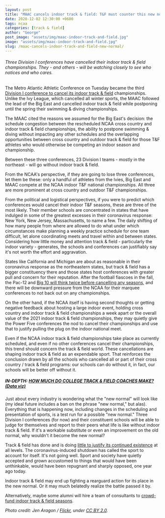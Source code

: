 ```yaml
---
layout: post
title: "MAAC cancels indoor track & field: T&F must counter this new normal"
date: 2020-12-02 12:30:00 +0600
tags: ncaa
categories: [track & field]
author: "George"
post_image: "assets/img/maac-indoor-track-and-field.jpg"
image: "assets/img/maac-indoor-track-and-field.jpg"
slug: /maac-cancels-indoor-track-and-field-new-normal/
---
```

<h6>Three Division I conferences have cancelled their indoor track & field championships. They - and others - will be watching closely to see who notices and who cares.</h6>

The Metro Atlantic Athletic Conference on Tuesday became the third [Division I conference to cancel its indoor track & field](https://maacsports.com/news/2020/12/1/general-maac-statement-on-winter-sports-competition.aspx) championships. Unlike the Ivy League, which cancelled all winter sports, the MAAC followed the lead of the Big East and cancelled indoor track & field while postponing until the spring their swimming & diving championships. 

The MAAC cited the reasons we assumed for the Big East's decision: the schedule congestion between the rescheduled NCAA cross country and indoor track & field championships, the ability to postpone swimming & diving without impacting any other schedules and the overlapping opportunities between cross country and outdoor track & field for those T&F athletes who would otherwise be competing an indoor season and championship.

Between these three conferences, 23 Division I teams - mostly in the northeast - will go without indoor track & field. 

From the NCAA's perspective, if they are going to lose three conferences, let them be these: only a handful of athletes from the Ivies, Big East and MAAC compete at the NCAA indoor T&F national championships. All three are more prominent at cross country and outdoor T&F championships. 

From the political and logistical perspectives, if you were to predict which conferences would cancel their indoor T&F seasons, these are three of the most likely. Their member schools are concentrated in states that have indulged in some of the greatest excesses in their coronavirus response: New York, New Jersey, Massachusetts, to name a few. The daily shifting of how many people from where are allowed to do what under which circumstances make planning a weekly practice schedule for one team difficult, let alone coordinating meets and travel within and between states. Considering how little money and attention track & field - particularly the indoor variety - generates, the schools and conferences can justifiably say it's not worth the effort and aggravation. 

States like California and Michigan are about as reasonable in their coronavirus response as the northeastern states, but track & field has a bigger constituency there and those states host conferences with greater pull and concern for their reputation. After the football fiascoes in the fall, the Pac-12 and [Big 10 will think twice before cancelling any seasons](https://www.outkick.com/nebraska-football-players-sue-big-ten-over-canceled-fall-season/), and there will be downward pressure from the NCAA for their marquee conferences to not back out on any championships. 

On the other hand, if the NCAA itself is having second thoughts or getting negative feedback about hosting a large indoor event, holding cross country and indoor track & field championships a week apart or the overall value of the 2021 indoor track & field championships, they may quietly give the Power Five conferences the nod to cancel their championships and use that to justify pulling the plug on the indoor national meet.
 
Even if the NCAA indoor track & field championships take place as currently scheduled, and even if no other conferences cancel their championships, this trend should concern the track & field world. These cancellations are shaping indoor track & field as an expendable sport. That reinforces the conclusion drawn by all the schools who cancelled all or part of their cross country / track & field programs: our schools can do without it, in fact, our schools will be better off without it.

##### IN-DEPTH: [HOW MUCH DO COLLEGE TRACK & FIELD COACHES MAKE? (Data viz)](https://nalathletics.com/blog/2020/11/18/how-much-do-college-track-and-field-coaches-make)

Just about every industry is wondering what the "new normal" will look like (my ideal future includes a ban on the phrase "new normal," but alas). Everything that is happening now, including changes in the scheduling and presentation of sports, is a test run for a possible "new normal." Three Division I conferences (for now) and their constituent schools will be able to judge for themselves and report to their peers what life is like without indoor track & field. If it's a workable substitute or even an improvement on the old normal, why wouldn't it become the new normal?

Track & field has done and is doing [little to justify its continued existence](https://nalathletics.com/blog/2020/11/05/track-and-field-make-peace-making-money) at all levels. The coronavirus-induced shutdown has called the sport to account for itself. It's not going well. Sport and society have quietly accepted and grown accustomed to things that would have been unthinkable, would have been repugnant and sharply opposed, one year ago today. 

Indoor track & field may end up fighting a rearguard action for its place in the new normal. Or it may much belatedly realize the battle passed it by.

Alternatively, maybe some alumni will hire a team of consultants to [crowd-fund indoor track & field seasons](https://nalathletics.com/blog/2020/11/22/track-and-field-alumni-start-funding-cancelled-seasons).

<em>Photo credit: Jen Aragon / [Flickr](https://flic.kr/p/QEUS2K), under [CC BY 2.0](https://creativecommons.org/licenses/by/2.0/). 
